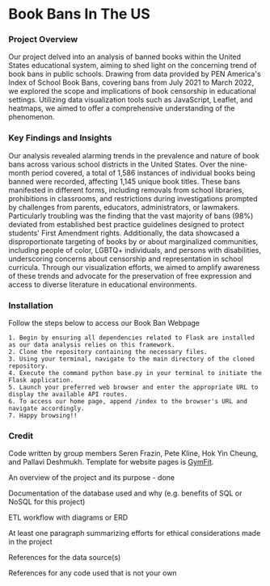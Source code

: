# Book Bans In The US 


### Project Overview

Our project delved into an analysis of banned books within the United States educational system, aiming to shed light on the concerning trend of book bans in public schools. Drawing from data provided by PEN America's Index of School Book Bans, covering bans from July 2021 to March 2022, we explored the scope and implications of book censorship in educational settings. Utilizing data visualization tools such as JavaScript, Leaflet, and heatmaps, we aimed to offer a comprehensive understanding of the phenomenon.

### Key Findings and Insights

Our analysis revealed alarming trends in the prevalence and nature of book bans across various school districts in the United States. Over the nine-month period covered, a total of 1,586 instances of individual books being banned were recorded, affecting 1,145 unique book titles. These bans manifested in different forms, including removals from school libraries, prohibitions in classrooms, and restrictions during investigations prompted by challenges from parents, educators, administrators, or lawmakers. Particularly troubling was the finding that the vast majority of bans (98%) deviated from established best practice guidelines designed to protect students' First Amendment rights. Additionally, the data showcased a disproportionate targeting of books by or about marginalized communities, including people of color, LGBTQ+ individuals, and persons with disabilities, underscoring concerns about censorship and representation in school curricula. Through our visualization efforts, we aimed to amplify awareness of these trends and advocate for the preservation of free expression and access to diverse literature in educational environments.


### Installation

Follow the steps below to access our Book Ban Webpage

    1. Begin by ensuring all dependencies related to Flask are installed as our data analysis relies on this framework.
    2. Clone the repository containing the necessary files.
    3. Using your terminal, navigate to the main directory of the cloned repository.
    4. Execute the command python base.py in your terminal to initiate the Flask application.
    5. Launch your preferred web browser and enter the appropriate URL to display the available API routes.
    6. To access our home page, append /index to the browser's URL and navigate accordingly.
    7. Happy browsing!!

### Credit

Code written by group members Seren Frazin, Pete Kline, Hok Yin Cheung, and Pallavi Deshmukh. Template for website pages is [GymFit](https://demo.themefisher.com/gymfit/).



An overview of the project and its purpose - done



Documentation of the database used and why (e.g. benefits of SQL or NoSQL for this project)

ETL workflow with diagrams or ERD

At least one paragraph summarizing efforts for ethical considerations made in the project

References for the data source(s)

References for any code used that is not your own
